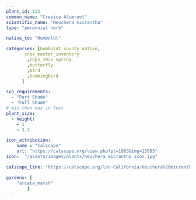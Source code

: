 ```yaml
---
plant_id: 113
common_name: "Crevice Alumroot"
scientific_name: "Heuchera micrantha"
type: "perennial herb"

native_to: "Humboldt"

categories: [humboldt_county_native,
       cnps_master_inventory
        ,cnps_2022_spring
        ,butterfly
        ,bird
        ,hummingbird
      ]

sun_requirements:
  - "Part Shade"
  - "Full Shade"
# min then max in feet
plant_size:
  - height: 
    - 1
    - 3.3

icon_attribution: 
    name : "Calscape"
    url: "https://calscape.org/view.php?pl=1883&img=15885" 
icon:  "/assets/images/plants/heuchera_micrantha_icon.jpg"

calscape_link: "https://calscape.org/loc-California/Heuchera%20micrantha(%20)"

gardens: [ 
    "arcata_marsh"
        ]
---
```




